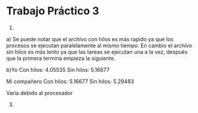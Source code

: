 # Trabajo Práctico 3

1. 
a) Se puede notar que el archivo con hilos es más rapido ya que los procesos se ejecutan paralelamente al mismo tiempo. En cambio el archivo sin hilos es más lento ya que las tareas se ejecutan una a la vez, después que la primera termina empieza la siguiente.

b)Yo
    Con hilos: 4.05535
    Sin hilos: 5.16677

  Mi compañero
    Con hilos: 5.16677
    Sin hilos: 5.29483

  Varia debido al procesador

3.
  
